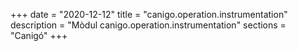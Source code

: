 +++
date        = "2020-12-12"
title       = "canigo.operation.instrumentation"
description = "Mòdul canigo.operation.instrumentation"
sections    = "Canigó"
+++